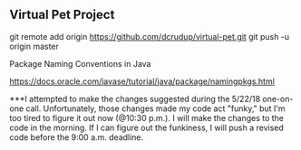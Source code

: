 ## Virtual Pet Project

git remote add origin https://github.com/dcrudup/virtual-pet.git
git push -u origin master

Package Naming Conventions in Java

https://docs.oracle.com/javase/tutorial/java/package/namingpkgs.html

***I attempted to make the changes suggested during the 5/22/18 one-on-one call. Unfortunately, those changes made my code act "funky," but I'm too tired to figure it out now (@10:30 p.m.). I will make the changes to the code in the morning. If I can figure out the funkiness, I will push a revised code before the 9:00 a.m. deadline.  	